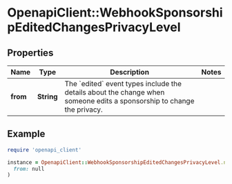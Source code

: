 # OpenapiClient::WebhookSponsorshipEditedChangesPrivacyLevel

## Properties

| Name | Type | Description | Notes |
| ---- | ---- | ----------- | ----- |
| **from** | **String** | The &#x60;edited&#x60; event types include the details about the change when someone edits a sponsorship to change the privacy. |  |

## Example

```ruby
require 'openapi_client'

instance = OpenapiClient::WebhookSponsorshipEditedChangesPrivacyLevel.new(
  from: null
)
```

